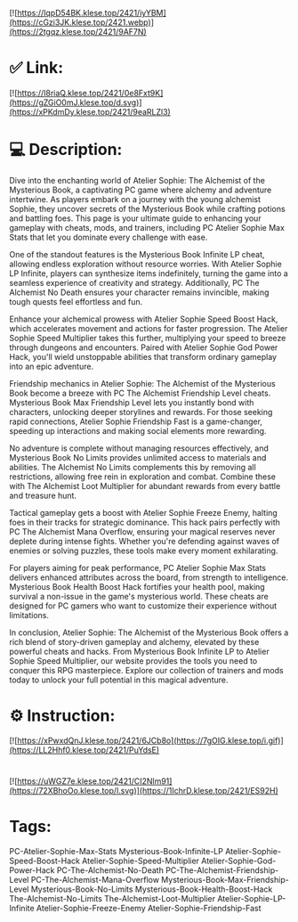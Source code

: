 [![https://IqpD54BK.klese.top/2421/iyYBM](https://cGzi3JK.klese.top/2421.webp)](https://2tgqz.klese.top/2421/9AF7N)
# ✅ Link:
[![https://I8riaQ.klese.top/2421/0e8Fxt9K](https://gZGiO0mJ.klese.top/d.svg)](https://xPKdmDy.klese.top/2421/9eaRLZl3)
# 💻 Description:
Dive into the enchanting world of Atelier Sophie: The Alchemist of the Mysterious Book, a captivating PC game where alchemy and adventure intertwine. As players embark on a journey with the young alchemist Sophie, they uncover secrets of the Mysterious Book while crafting potions and battling foes. This page is your ultimate guide to enhancing your gameplay with cheats, mods, and trainers, including PC Atelier Sophie Max Stats that let you dominate every challenge with ease.



One of the standout features is the Mysterious Book Infinite LP cheat, allowing endless exploration without resource worries. With Atelier Sophie LP Infinite, players can synthesize items indefinitely, turning the game into a seamless experience of creativity and strategy. Additionally, PC The Alchemist No Death ensures your character remains invincible, making tough quests feel effortless and fun.



Enhance your alchemical prowess with Atelier Sophie Speed Boost Hack, which accelerates movement and actions for faster progression. The Atelier Sophie Speed Multiplier takes this further, multiplying your speed to breeze through dungeons and encounters. Paired with Atelier Sophie God Power Hack, you'll wield unstoppable abilities that transform ordinary gameplay into an epic adventure.



Friendship mechanics in Atelier Sophie: The Alchemist of the Mysterious Book become a breeze with PC The Alchemist Friendship Level cheats. Mysterious Book Max Friendship Level lets you instantly bond with characters, unlocking deeper storylines and rewards. For those seeking rapid connections, Atelier Sophie Friendship Fast is a game-changer, speeding up interactions and making social elements more rewarding.



No adventure is complete without managing resources effectively, and Mysterious Book No Limits provides unlimited access to materials and abilities. The Alchemist No Limits complements this by removing all restrictions, allowing free rein in exploration and combat. Combine these with The Alchemist Loot Multiplier for abundant rewards from every battle and treasure hunt.



Tactical gameplay gets a boost with Atelier Sophie Freeze Enemy, halting foes in their tracks for strategic dominance. This hack pairs perfectly with PC The Alchemist Mana Overflow, ensuring your magical reserves never deplete during intense fights. Whether you're defending against waves of enemies or solving puzzles, these tools make every moment exhilarating.



For players aiming for peak performance, PC Atelier Sophie Max Stats delivers enhanced attributes across the board, from strength to intelligence. Mysterious Book Health Boost Hack fortifies your health pool, making survival a non-issue in the game's mysterious world. These cheats are designed for PC gamers who want to customize their experience without limitations.



In conclusion, Atelier Sophie: The Alchemist of the Mysterious Book offers a rich blend of story-driven gameplay and alchemy, elevated by these powerful cheats and hacks. From Mysterious Book Infinite LP to Atelier Sophie Speed Multiplier, our website provides the tools you need to conquer this RPG masterpiece. Explore our collection of trainers and mods today to unlock your full potential in this magical adventure.

# ⚙️ Instruction:
[![https://xPwxdQnJ.klese.top/2421/6JCb8o](https://7gOIG.klese.top/i.gif)](https://LL2Hhf0.klese.top/2421/PuYdsE)
#
[![https://uWGZ7e.klese.top/2421/CI2Nlm91](https://72XBhoOo.klese.top/l.svg)](https://1IchrD.klese.top/2421/ES92H)
# Tags:
PC-Atelier-Sophie-Max-Stats Mysterious-Book-Infinite-LP Atelier-Sophie-Speed-Boost-Hack Atelier-Sophie-Speed-Multiplier Atelier-Sophie-God-Power-Hack PC-The-Alchemist-No-Death PC-The-Alchemist-Friendship-Level PC-The-Alchemist-Mana-Overflow Mysterious-Book-Max-Friendship-Level Mysterious-Book-No-Limits Mysterious-Book-Health-Boost-Hack The-Alchemist-No-Limits The-Alchemist-Loot-Multiplier Atelier-Sophie-LP-Infinite Atelier-Sophie-Freeze-Enemy Atelier-Sophie-Friendship-Fast






